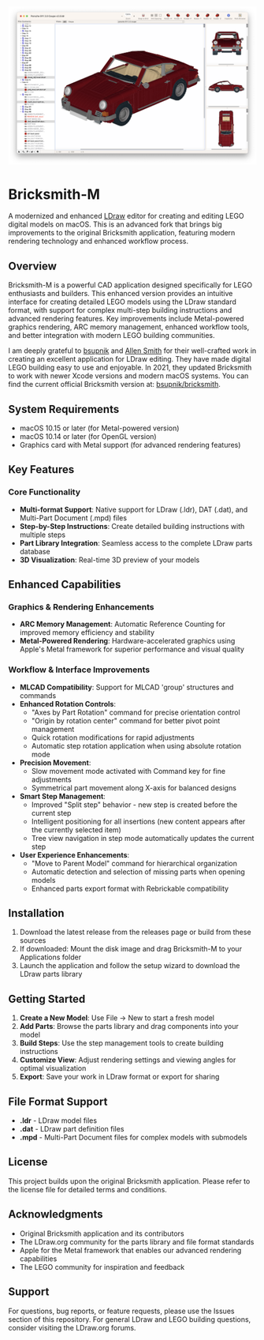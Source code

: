 ![screenshot](./Images/Screenshot.png)

# Bricksmith-M

A modernized and enhanced [LDraw](https://www.ldraw.org/) editor for creating and editing LEGO digital models on macOS. This is an advanced fork that brings big improvements to the original Bricksmith application, featuring modern rendering technology and enhanced workflow process.

## Overview

Bricksmith-M is a powerful CAD application designed specifically for LEGO enthusiasts and builders. This enhanced version provides an intuitive interface for creating detailed LEGO models using the LDraw standard format, with support for complex multi-step building instructions and advanced rendering features. Key improvements include Metal-powered graphics rendering, ARC memory management, enhanced workflow tools, and better integration with modern LEGO building communities.

I am deeply grateful to [bsupnik](https://github.com/bsupnik) and [Allen Smith](https://github.com/allenmonroesmith) for their well-crafted work in creating an excellent application for LDraw editing. They have made digital LEGO building easy to use and enjoyable. In 2021, they updated Bricksmith to work with newer Xcode versions and modern macOS systems. You can find the current official Bricksmith version at: [bsupnik/bricksmith](https://github.com/bsupnik/bricksmith).

## System Requirements

- macOS 10.15 or later (for Metal-powered version)
- macOS 10.14 or later (for OpenGL version)
- Graphics card with Metal support (for advanced rendering features)

## Key Features

### Core Functionality
- **Multi-format Support**: Native support for LDraw (.ldr), DAT (.dat), and Multi-Part Document (.mpd) files
- **Step-by-Step Instructions**: Create detailed building instructions with multiple steps
- **Part Library Integration**: Seamless access to the complete LDraw parts database
- **3D Visualization**: Real-time 3D preview of your models

## Enhanced Capabilities

### Graphics & Rendering Enhancements
- **ARC Memory Management**: Automatic Reference Counting for improved memory efficiency and stability
- **Metal-Powered Rendering**: Hardware-accelerated graphics using Apple's Metal framework for superior performance and visual quality

### Workflow & Interface Improvements
- **MLCAD Compatibility**: Support for MLCAD 'group' structures and commands
- **Enhanced Rotation Controls**:
  - "Axes by Part Rotation" command for precise orientation control
  - "Origin by rotation center" command for better pivot point management
  - Quick rotation modifications for rapid adjustments
  - Automatic step rotation application when using absolute rotation mode
- **Precision Movement**:
  - Slow movement mode activated with Command key for fine adjustments
  - Symmetrical part movement along X-axis for balanced designs
- **Smart Step Management**:
  - Improved "Split step" behavior - new step is created before the current step
  - Intelligent positioning for all insertions (new content appears after the currently selected item)
  - Tree view navigation in step mode automatically updates the current step
- **User Experience Enhancements**:
  - "Move to Parent Model" command for hierarchical organization
  - Automatic detection and selection of missing parts when opening models
  - Enhanced parts export format with Rebrickable compatibility

## Installation

1. Download the latest release from the releases page or build from these sources
2. If downloaded: Mount the disk image and drag Bricksmith-M to your Applications folder
3. Launch the application and follow the setup wizard to download the LDraw parts library

## Getting Started

1. **Create a New Model**: Use File → New to start a fresh model
2. **Add Parts**: Browse the parts library and drag components into your model
3. **Build Steps**: Use the step management tools to create building instructions
4. **Customize View**: Adjust rendering settings and viewing angles for optimal visualization
5. **Export**: Save your work in LDraw format or export for sharing

## File Format Support

- **.ldr** - LDraw model files
- **.dat** - LDraw part definition files  
- **.mpd** - Multi-Part Document files for complex models with submodels

## License

This project builds upon the original Bricksmith application. Please refer to the license file for detailed terms and conditions.

## Acknowledgments

- Original Bricksmith application and its contributors
- The LDraw.org community for the parts library and file format standards
- Apple for the Metal framework that enables our advanced rendering capabilities
- The LEGO community for inspiration and feedback

## Support

For questions, bug reports, or feature requests, please use the Issues section of this repository. For general LDraw and LEGO building questions, consider visiting the LDraw.org forums.
